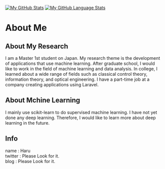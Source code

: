 [](https://www.jasongaylord.com/blog/2020/10/28/implementing-github-readme-statistics)

[![My GitHub Stats](https://github-readme-stats.vercel.app/api/?username=haruu11113&count_private=true&show_icons=true&theme=radical)]()
[![My GitHub Language Stats](https://github-readme-stats.vercel.app/api/top-langs/?username=haruu11113&langs_count=8&layout=compact&theme=radical)]()

# About Me
## About My Research
I am a Master 1st student on Japan. My research theme is the development of applications that use machine learning. After graduate school, I would like to work in the field of machine learning and data analysis.
In college, I learned about a wide range of fields such as classical control theory, information theory, and optical engineering.
I have a part-time job at a company creating applications using Laravel. 

## About Mchine Learning
I mainly use scikit-learn to do supervised machine learning. I have not yet done any deep learning. Therefore, I would like to learn more about deep learning in the future.


## Info
name : Haru  
twitter : Please Look for it.  
blog : Please Look for it.  
